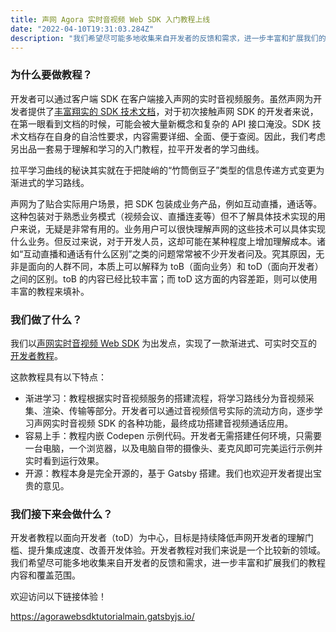 ```yaml
---
title: 声网 Agora 实时音视频 Web SDK 入门教程上线
date: "2022-04-10T19:31:03.284Z"
description: "我们希望尽可能多地收集来自开发者的反馈和需求，进一步丰富和扩展我们的教程内容和覆盖范围。"
---
```


### 为什么要做教程？

开发者可以通过客户端 SDK 在客户端接入声网的实时音视频服务。虽然声网为开发者提供了[丰富翔实的 SDK 技术文档](https://docs.agora.io/cn)，对于初次接触声网 SDK 的开发者来说，在第一眼看到文档的时候，可能会被大量新概念和复杂的 API 接口淹没。SDK 技术文档存在自身的自洽性要求，内容需要详细、全面、便于查阅。因此，我们考虑另出品一套易于理解和学习的入门教程，拉平开发者的学习曲线。

拉平学习曲线的秘诀其实就在于把陡峭的“竹筒倒豆子”类型的信息传递方式变更为渐进式的学习路线。

声网为了贴合实际用户场景，把 SDK 包装成业务产品，例如互动直播，通话等。这种包装对于熟悉业务模式（视频会议、直播连麦等）但不了解具体技术实现的用户来说，无疑是非常有用的。业务用户可以很快理解声网的这些技术可以具体实现什么业务。但反过来说，对于开发人员，这却可能在某种程度上增加理解成本。诸如“互动直播和通话有什么区别”之类的问题常常被不少开发者问及。究其原因，无非是面向的人群不同，本质上可以解释为 toB（面向业务）和 toD（面向开发者）之间的区别。toB 的内容已经比较丰富；而 toD 这方面的内容差距，则可以使用丰富的教程来填补。

### 我们做了什么？

我们以[声网实时音视频 Web SDK](https://docs.agora.io/cn/Interactive%20Broadcast/product_live?platform=Web) 为出发点，实现了一款渐进式、可实时交互的[开发者教程](https://agorawebsdktutorialmain.gatsbyjs.io/)。

这款教程具有以下特点：

- 渐进学习：教程根据实时音视频服务的搭建流程，将学习路线分为音视频采集、渲染、传输等部分。开发者可以通过音视频信号实际的流动方向，逐步学习声网实时音视频 SDK 的各种功能，最终成功搭建音视频通话应用。
- 容易上手：教程内嵌 Codepen 示例代码。开发者无需搭建任何环境，只需要一台电脑，一个浏览器，以及电脑自带的摄像头、麦克风即可完美运行示例并实时看到运行效果。
- 开源：教程本身是完全开源的，基于 Gatsby 搭建。我们也欢迎开发者提出宝贵的意见。

### 我们接下来会做什么？

开发者教程以面向开发者（toD）为中心，目标是持续降低声网开发者的理解门槛、提升集成速度、改善开发体验。开发者教程对我们来说是一个比较新的领域。我们希望尽可能多地收集来自开发者的反馈和需求，进一步丰富和扩展我们的教程内容和覆盖范围。

欢迎访问以下链接体验！

https://agorawebsdktutorialmain.gatsbyjs.io/